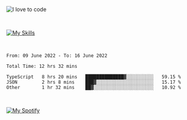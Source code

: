 ![I love to code](https://capsule-render.vercel.app/api?height=250&type=waving&color=gradient&customColorList=14&section=header&text=%F0%9F%92%80%20%F0%9F%96%A4%20%F0%9F%92%BB&fontSize=34&fontColor=fff&animation=fadeIn&fontAlignY=40)

<br>

[![My Skills](https://skillicons.dev/icons?i=html,css,js,ts,dart,react,vue,astro,nextjs,nuxtjs,svelte,remix,gatsby,flutter,jest,sass,styledcomponents,tailwind,materialui,nodejs,graphql,git,netlify,ai,figma)](https://skillicons.dev)

<br>

<!--START_SECTION:waka-->

```text
From: 09 June 2022 - To: 16 June 2022

Total Time: 12 hrs 32 mins

TypeScript   8 hrs 20 mins   ██████████████▓░░░░░░░░░░   59.15 %
JSON         2 hrs 8 mins    ███▓░░░░░░░░░░░░░░░░░░░░░   15.17 %
Other        1 hr 32 mins    ██▓░░░░░░░░░░░░░░░░░░░░░░   10.92 %
```

<!--END_SECTION:waka-->

<br>

[![My Spotify](https://spotify-github-profile.vercel.app/api/view?uid=dmblakedesign&cover_image=true&theme=default&bar_color=53b14f&bar_color_cover=false)](https://github.com/kittinan/spotify-github-profile)
